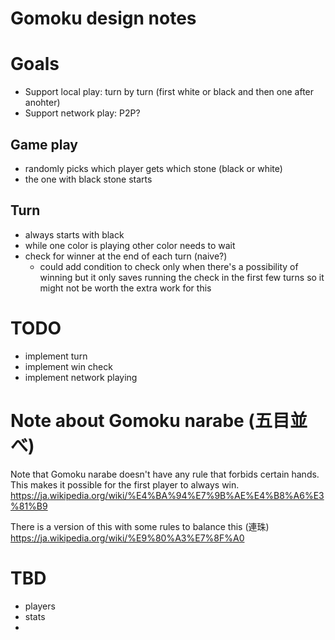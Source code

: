 # Gomoku design notes

# Goals

- Support local play: turn by turn (first white or black and then one after anohter)
- Support network play: P2P?


## Game play

- randomly picks which player gets which stone (black or white)
- the one with black stone starts 

## Turn
- always starts with black
- while one color is playing other color needs to wait
- check for winner at the end of each turn (naive?)
  - could add condition to check only when there's a possibility of winning but it only saves running the check in the first few turns so it might not be worth the extra work for this

# TODO

- implement turn
- implement win check
- implement network playing


# Note about Gomoku narabe (五目並べ)

Note that Gomoku narabe doesn't have any rule that forbids certain hands. This makes it possible for the first player to always win. 
https://ja.wikipedia.org/wiki/%E4%BA%94%E7%9B%AE%E4%B8%A6%E3%81%B9

There is a version of this with some rules to balance this (連珠) https://ja.wikipedia.org/wiki/%E9%80%A3%E7%8F%A0


# TBD
- players
- stats
- 




